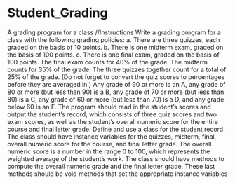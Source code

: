 # Student_Grading
A grading program for a class
//Instructions
Write a grading program for a class with the following grading policies:
a. There are three quizzes, each graded on the basis of 10 points.
b. There is one midterm exam, graded on the basis of 100 points.
c. There is one final exam, graded on the basis of 100 points.
The final exam counts for 40% of the grade. The midterm counts for 35% of the
grade. The three quizzes together count for a total of 25% of the grade. (Do not
forget to convert the quiz scores to percentages before they are averaged in.)
Any grade of 90 or more is an A, any grade of 80 or more (but less than 90) is a
B, any grade of 70 or more (but less than 80) is a C, any grade of 60 or more (but
less than 70) is a D, and any grade below 60 is an F. The program should read in
the student’s scores and output the student’s record, which consists of three quiz
scores and two exam scores, as well as the student’s overall numeric score for the
entire course and final letter grade.
Define and use a class for the student record. The class should have instance variables
for the quizzes, midterm, final, overall numeric score for the course, and
final letter grade. The overall numeric score is a number in the range 0 to 100,
which represents the weighted average of the student’s work. The class should have
methods to compute the overall numeric grade and the final letter grade. These last
methods should be void methods that set the appropriate instance variables
